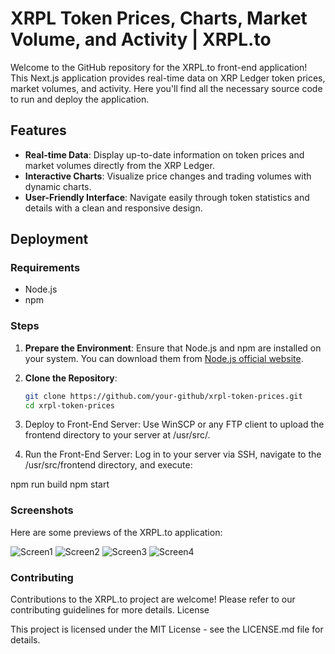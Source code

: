 # XRPL Token Prices, Charts, Market Volume, and Activity | XRPL.to

Welcome to the GitHub repository for the XRPL.to front-end application! This Next.js application provides real-time data on XRP Ledger token prices, market volumes, and activity. Here you'll find all the necessary source code to run and deploy the application.

## Features

- **Real-time Data**: Display up-to-date information on token prices and market volumes directly from the XRP Ledger.
- **Interactive Charts**: Visualize price changes and trading volumes with dynamic charts.
- **User-Friendly Interface**: Navigate easily through token statistics and details with a clean and responsive design.

## Deployment

### Requirements

- Node.js
- npm

### Steps

1. **Prepare the Environment**:
   Ensure that Node.js and npm are installed on your system. You can download them from [Node.js official website](https://nodejs.org/).

2. **Clone the Repository**:
   ```bash
   git clone https://github.com/your-github/xrpl-token-prices.git
   cd xrpl-token-prices

3. Deploy to Front-End Server:
Use WinSCP or any FTP client to upload the frontend directory to your server at /usr/src/.

4. Run the Front-End Server:
Log in to your server via SSH, navigate to the /usr/src/frontend directory, and execute:

npm run build
npm start


### Screenshots

Here are some previews of the XRPL.to application:


![Screen1 ](./docs/screen1.png)
![Screen2 ](./docs/screen2.png)
![Screen3 ](./docs/screen3.png)
![Screen4 ](./docs/screen4.png)


### Contributing

Contributions to the XRPL.to project are welcome! Please refer to our contributing guidelines for more details.
License

This project is licensed under the MIT License - see the LICENSE.md file for details.

